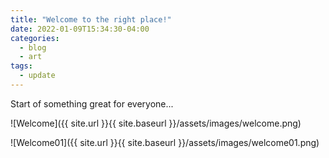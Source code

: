 ```yaml
---
title: "Welcome to the right place!"
date: 2022-01-09T15:34:30-04:00
categories:
  - blog
  - art
tags:
  - update
---
```


Start of something great for everyone...

![Welcome]({{ site.url }}{{ site.baseurl }}/assets/images/welcome.png)

![Welcome01]({{ site.url }}{{ site.baseurl }}/assets/images/welcome01.png)



